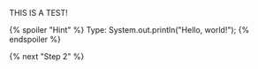 THIS IS A TEST!

{% spoiler "Hint" %}
Type: System.out.println("Hello, world!"); 
{% endspoiler %}

{% next "Step 2" %}
